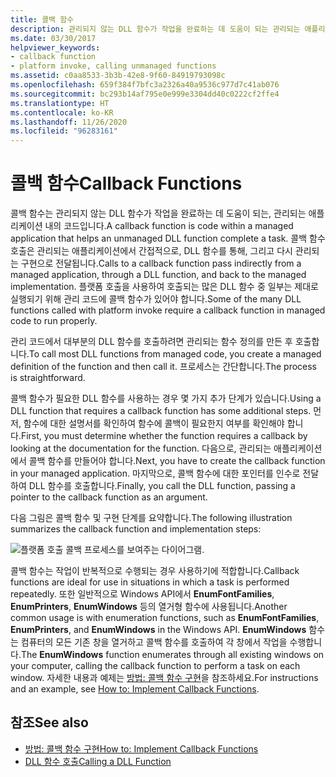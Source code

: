 ```yaml
---
title: 콜백 함수
description: 관리되지 않는 DLL 함수가 작업을 완료하는 데 도움이 되는 관리되는 애플리케이션을 사용하는 코드인 콜백 함수에 대해 알아봅니다.
ms.date: 03/30/2017
helpviewer_keywords:
- callback function
- platform invoke, calling unmanaged functions
ms.assetid: c0aa8533-3b3b-42e8-9f60-84919793098c
ms.openlocfilehash: 659f384f7bfc3a2326a40a9536c977d7c41ab076
ms.sourcegitcommit: bc293b14af795e0e999e3304dd40c0222cf2ffe4
ms.translationtype: HT
ms.contentlocale: ko-KR
ms.lasthandoff: 11/26/2020
ms.locfileid: "96283161"
---
```

# <a name="callback-functions"></a><span data-ttu-id="6e6dc-103">콜백 함수</span><span class="sxs-lookup"><span data-stu-id="6e6dc-103">Callback Functions</span></span>

<span data-ttu-id="6e6dc-104">콜백 함수는 관리되지 않는 DLL 함수가 작업을 완료하는 데 도움이 되는, 관리되는 애플리케이션 내의 코드입니다.</span><span class="sxs-lookup"><span data-stu-id="6e6dc-104">A callback function is code within a managed application that helps an unmanaged DLL function complete a task.</span></span> <span data-ttu-id="6e6dc-105">콜백 함수 호출은 관리되는 애플리케이션에서 간접적으로, DLL 함수를 통해, 그리고 다시 관리되는 구현으로 전달됩니다.</span><span class="sxs-lookup"><span data-stu-id="6e6dc-105">Calls to a callback function pass indirectly from a managed application, through a DLL function, and back to the managed implementation.</span></span> <span data-ttu-id="6e6dc-106">플랫폼 호출을 사용하여 호출되는 많은 DLL 함수 중 일부는 제대로 실행되기 위해 관리 코드에 콜백 함수가 있어야 합니다.</span><span class="sxs-lookup"><span data-stu-id="6e6dc-106">Some of the many DLL functions called with platform invoke require a callback function in managed code to run properly.</span></span>  
  
 <span data-ttu-id="6e6dc-107">관리 코드에서 대부분의 DLL 함수를 호출하려면 관리되는 함수 정의를 만든 후 호출합니다.</span><span class="sxs-lookup"><span data-stu-id="6e6dc-107">To call most DLL functions from managed code, you create a managed definition of the function and then call it.</span></span> <span data-ttu-id="6e6dc-108">프로세스는 간단합니다.</span><span class="sxs-lookup"><span data-stu-id="6e6dc-108">The process is straightforward.</span></span>  
  
 <span data-ttu-id="6e6dc-109">콜백 함수가 필요한 DLL 함수를 사용하는 경우 몇 가지 추가 단계가 있습니다.</span><span class="sxs-lookup"><span data-stu-id="6e6dc-109">Using a DLL function that requires a callback function has some additional steps.</span></span> <span data-ttu-id="6e6dc-110">먼저, 함수에 대한 설명서를 확인하여 함수에 콜백이 필요한지 여부를 확인해야 합니다.</span><span class="sxs-lookup"><span data-stu-id="6e6dc-110">First, you must determine whether the function requires a callback by looking at the documentation for the function.</span></span> <span data-ttu-id="6e6dc-111">다음으로, 관리되는 애플리케이션에서 콜백 함수를 만들어야 합니다.</span><span class="sxs-lookup"><span data-stu-id="6e6dc-111">Next, you have to create the callback function in your managed application.</span></span> <span data-ttu-id="6e6dc-112">마지막으로, 콜백 함수에 대한 포인터를 인수로 전달하여 DLL 함수를 호출합니다.</span><span class="sxs-lookup"><span data-stu-id="6e6dc-112">Finally, you call the DLL function, passing a pointer to the callback function as an argument.</span></span>

 <span data-ttu-id="6e6dc-113">다음 그림은 콜백 함수 및 구현 단계를 요약합니다.</span><span class="sxs-lookup"><span data-stu-id="6e6dc-113">The following illustration summarizes the callback function and implementation steps:</span></span>  
  
 ![플랫폼 호출 콜백 프로세스를 보여주는 다이어그램.](./media/callback-functions/platform-invoke-callback-process.gif)  
  
 <span data-ttu-id="6e6dc-115">콜백 함수는 작업이 반복적으로 수행되는 경우 사용하기에 적합합니다.</span><span class="sxs-lookup"><span data-stu-id="6e6dc-115">Callback functions are ideal for use in situations in which a task is performed repeatedly.</span></span> <span data-ttu-id="6e6dc-116">또한 일반적으로 Windows API에서 **EnumFontFamilies**, **EnumPrinters**, **EnumWindows** 등의 열거형 함수에 사용됩니다.</span><span class="sxs-lookup"><span data-stu-id="6e6dc-116">Another common usage is with enumeration functions, such as **EnumFontFamilies**, **EnumPrinters**, and **EnumWindows** in the Windows API.</span></span> <span data-ttu-id="6e6dc-117">**EnumWindows** 함수는 컴퓨터의 모든 기존 창을 열거하고 콜백 함수를 호출하여 각 창에서 작업을 수행합니다.</span><span class="sxs-lookup"><span data-stu-id="6e6dc-117">The **EnumWindows** function enumerates through all existing windows on your computer, calling the callback function to perform a task on each window.</span></span> <span data-ttu-id="6e6dc-118">자세한 내용과 예제는 [방법: 콜백 함수 구현](how-to-implement-callback-functions.md)을 참조하세요.</span><span class="sxs-lookup"><span data-stu-id="6e6dc-118">For instructions and an example, see [How to: Implement Callback Functions](how-to-implement-callback-functions.md).</span></span>  
  
## <a name="see-also"></a><span data-ttu-id="6e6dc-119">참조</span><span class="sxs-lookup"><span data-stu-id="6e6dc-119">See also</span></span>

- [<span data-ttu-id="6e6dc-120">방법: 콜백 함수 구현</span><span class="sxs-lookup"><span data-stu-id="6e6dc-120">How to: Implement Callback Functions</span></span>](how-to-implement-callback-functions.md)
- [<span data-ttu-id="6e6dc-121">DLL 함수 호출</span><span class="sxs-lookup"><span data-stu-id="6e6dc-121">Calling a DLL Function</span></span>](calling-a-dll-function.md)
